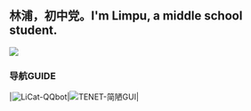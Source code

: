 ## 林浦，初中党。I'm Limpu, a middle school student.
![](https://api.xecades.xyz/api?img=3&date=2022-06-17&str=%5B中考%5D&quote=✨✨がんばれ!✨✨&github=Limpu403&luogu=518446&qq=3233796965)
### 导航GUIDE
|![LiCat-QQbot](https://github.com/Limpu403/Limpu403/tree/main/LiCat)|![TENET-简陋GUI](https://github.com/Limpu403/Limpu403/tree/main/TENET-GUI)|
